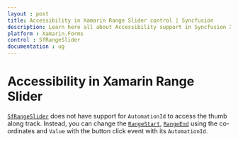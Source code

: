 ```yaml
---
layout : post
title: Accessibility in Xamarin Range Slider control | Syncfusion
description: Learn here all about Accessibility support in Syncfusion Xamarin Range Slider (SfRangeSlider) control and more.
platform : Xamarin.Forms
control : SfRangeSlider
documentation : ug
---
```


# Accessibility in Xamarin Range Slider

[`SfRangeSlider`](https://help.syncfusion.com/cr/xamarin/Syncfusion.SfRangeSlider.XForms.SfRangeSlider.html) does not have support for `AutomationId` to access the thumb along track. Instead, you can change the [`RangeStart`](https://help.syncfusion.com/cr/xamarin/Syncfusion.SfRangeSlider.XForms.SfRangeSlider.html#Syncfusion_SfRangeSlider_XForms_SfRangeSlider_RangeStart), [`RangeEnd`](https://help.syncfusion.com/cr/xamarin/Syncfusion.SfRangeSlider.XForms.SfRangeSlider.html#Syncfusion_SfRangeSlider_XForms_SfRangeSlider_RangeEnd) using the co-ordinates and `Value` with the button click event with its `AutomationId`.